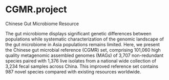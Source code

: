 # CGMR.project
Chinese Gut Microbiome Resource

The gut microbiome displays significant genetic differences between populations while systematic characterization of the genomic landscape of the gut microbiome in Asia populations remains limited. Here, we present the Chinese gut microbial reference (CGMR) set, comprising 101,060 high quality metagenomic assembled genomes (MAGs) of 3,707 non-redundant species paired with 1,376 live isolates from a national wide collection of 3,234 fecal samples across China. This improved reference set contains 987 novel species compared with existing resources worldwide.

